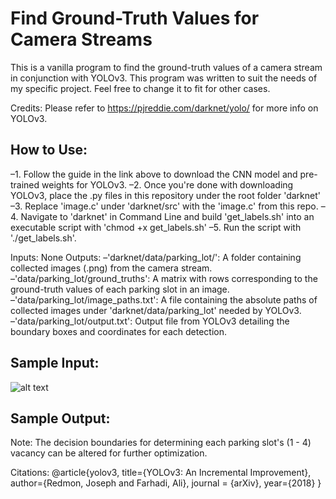 # Find Ground-Truth Values for Camera Streams #
This is a vanilla program to find the ground-truth values of a camera stream in conjunction with YOLOv3. This program was written to suit the needs of my specific project. Feel free to change it to fit for other cases. 


Credits: Please refer to https://pjreddie.com/darknet/yolo/ for more info on YOLOv3.

## How to Use:
–1. Follow the guide in the link above to download the CNN model and pre-trained weights for YOLOv3.
–2. Once you're done with downloading YOLOv3, place the .py files in this repository under the root folder 'darknet'
–3. Replace 'image.c' under 'darknet/src' with the 'image.c' from this repo.
–4. Navigate to 'darknet' in Command Line and build 'get_labels.sh' into an executable script with 'chmod +x get_labels.sh'
–5. Run the script with './get_labels.sh'.

Inputs: None
Outputs:
–'darknet/data/parking_lot/': A folder containing collected images (.png) from the camera stream.  
–'data/parking_lot/ground_truths': A matrix with rows corresponding to the ground-truth values of each parking slot in an image.  
–'data/parking_lot/image_paths.txt': A file containing the absolute paths of collected images under 'darknet/data/parking_lot' needed by YOLOv3.  
–'data/parking_lot/output.txt': Output file from YOLOv3 detailing the boundary boxes and coordinates for each detection.  

## Sample Input:
![alt text](https://github.com/hankchau/camera_ground_truths_generator/parking_lot_sample/image01.png?raw=true)

## Sample Output:


Note: The decision boundaries for determining each parking slot's (1 - 4) vacancy can be altered for further optimization.

Citations: 
@article{yolov3,
  title={YOLOv3: An Incremental Improvement},
  author={Redmon, Joseph and Farhadi, Ali},
  journal = {arXiv},
  year={2018}
}
